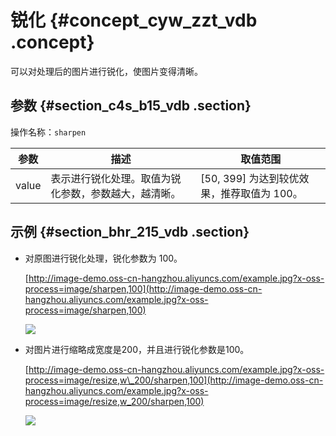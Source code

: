 # 锐化 {#concept_cyw_zzt_vdb .concept}

可以对处理后的图片进行锐化，使图片变得清晰。

## 参数 {#section_c4s_b15_vdb .section}

操作名称：`sharpen`

|参数|描述|取值范围|
|--|--|----|
|value|表示进行锐化处理。取值为锐化参数，参数越大，越清晰。|\[50, 399\] 为达到较优效果，推荐取值为 100。|

## 示例 {#section_bhr_215_vdb .section}

-   对原图进行锐化处理，锐化参数为 100。

    [http://image-demo.oss-cn-hangzhou.aliyuncs.com/example.jpg?x-oss-process=image/sharpen,100](http://image-demo.oss-cn-hangzhou.aliyuncs.com/example.jpg?x-oss-process=image/sharpen,100)

    ![](http://static-aliyun-doc.oss-cn-hangzhou.aliyuncs.com/assets/img/4782/15330939522537_zh-CN.jpg)

-   对图片进行缩略成宽度是200，并且进行锐化参数是100。

    [http://image-demo.oss-cn-hangzhou.aliyuncs.com/example.jpg?x-oss-process=image/resize,w\_200/sharpen,100](http://image-demo.oss-cn-hangzhou.aliyuncs.com/example.jpg?x-oss-process=image/resize,w_200/sharpen,100)

    ![](http://static-aliyun-doc.oss-cn-hangzhou.aliyuncs.com/assets/img/4782/15330939522539_zh-CN.jpg)


